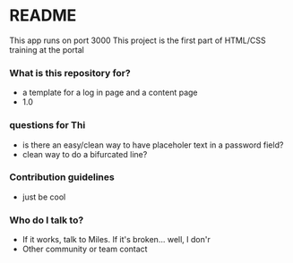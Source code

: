 # README #
This app runs on port 3000
This project is the first part of HTML/CSS training at the portal

### What is this repository for? ###

* a template for a log in page and a content page
* 1.0

### questions for Thi ###
* is there an easy/clean way to have placeholer text in a password field?
* clean way to do a bifurcated line?


### Contribution guidelines ###

* just be cool

### Who do I talk to? ###

* If it works, talk to Miles. If it's broken... well, I don'r
* Other community or team contact